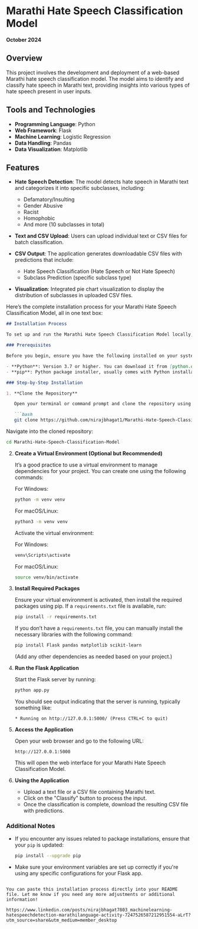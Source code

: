 # Marathi Hate Speech Classification Model

**October 2024**

## Overview

This project involves the development and deployment of a web-based Marathi hate speech classification model. The model aims to identify and classify hate speech in Marathi text, providing insights into various types of hate speech present in user inputs.

## Tools and Technologies

- **Programming Language**: Python
- **Web Framework**: Flask
- **Machine Learning**: Logistic Regression
- **Data Handling**: Pandas
- **Data Visualization**: Matplotlib

## Features

- **Hate Speech Detection**: The model detects hate speech in Marathi text and categorizes it into specific subclasses, including:
  - Defamatory/Insulting
  - Gender Abusive
  - Racist
  - Homophobic
  - And more (10 subclasses in total)

- **Text and CSV Upload**: Users can upload individual text or CSV files for batch classification.

- **CSV Output**: The application generates downloadable CSV files with predictions that include:
  - Hate Speech Classification (Hate Speech or Not Hate Speech)
  - Subclass Prediction (specific subclass type)

- **Visualization**: Integrated pie chart visualization to display the distribution of subclasses in uploaded CSV files.










Here’s the complete installation process for your Marathi Hate Speech Classification Model, all in one text box:

```markdown
## Installation Process

To set up and run the Marathi Hate Speech Classification Model locally, follow these steps:

### Prerequisites

Before you begin, ensure you have the following installed on your system:

- **Python**: Version 3.7 or higher. You can download it from [python.org](https://www.python.org/downloads/).
- **pip**: Python package installer, usually comes with Python installations.

### Step-by-Step Installation

1. **Clone the Repository**

   Open your terminal or command prompt and clone the repository using the following command:

   ```bash
   git clone https://github.com/nirajbhagat1/Marathi-Hate-Speech-Classification-Model.git
   ```

   Navigate into the cloned repository:

   ```bash
   cd Marathi-Hate-Speech-Classification-Model
   ```

2. **Create a Virtual Environment (Optional but Recommended)**

   It’s a good practice to use a virtual environment to manage dependencies for your project. You can create one using the following commands:

   For Windows:

   ```bash
   python -m venv venv
   ```

   For macOS/Linux:

   ```bash
   python3 -m venv venv
   ```

   Activate the virtual environment:

   For Windows:

   ```bash
   venv\Scripts\activate
   ```

   For macOS/Linux:

   ```bash
   source venv/bin/activate
   ```

3. **Install Required Packages**

   Ensure your virtual environment is activated, then install the required packages using pip. If a `requirements.txt` file is available, run:

   ```bash
   pip install -r requirements.txt
   ```

   If you don’t have a `requirements.txt` file, you can manually install the necessary libraries with the following command:

   ```bash
   pip install Flask pandas matplotlib scikit-learn
   ```

   (Add any other dependencies as needed based on your project.)

4. **Run the Flask Application**

   Start the Flask server by running:

   ```bash
   python app.py
   ```

   You should see output indicating that the server is running, typically something like:

   ```
   * Running on http://127.0.0.1:5000/ (Press CTRL+C to quit)
   ```

5. **Access the Application**

   Open your web browser and go to the following URL:

   ```
   http://127.0.0.1:5000
   ```

   This will open the web interface for your Marathi Hate Speech Classification Model.

6. **Using the Application**

   - Upload a text file or a CSV file containing Marathi text.
   - Click on the "Classify" button to process the input.
   - Once the classification is complete, download the resulting CSV file with predictions.

### Additional Notes

- If you encounter any issues related to package installations, ensure that your `pip` is updated:

  ```bash
  pip install --upgrade pip
  ```

- Make sure your environment variables are set up correctly if you're using any specific configurations for your Flask app.
```

You can paste this installation process directly into your README file. Let me know if you need any more adjustments or additional information!

https://www.linkedin.com/posts/nirajbhagat7803_machinelearning-hatespeechdetection-marathilanguage-activity-7247526587212951554-aLrT?utm_source=share&utm_medium=member_desktop
